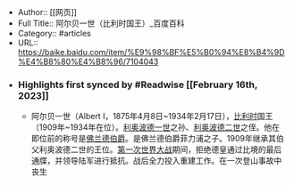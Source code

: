 - Author:: [[网页]]
- Full Title:: 阿尔贝一世（比利时国王）_百度百科
- Category:: #articles
- URL:: https://baike.baidu.com/item/%E9%98%BF%E5%B0%94%E8%B4%9D%E4%B8%80%E4%B8%96/7104043
- ### Highlights first synced by #Readwise [[February 16th, 2023]]
    - 阿尔贝一世（Albert I，1875年4月8日~1934年2月17日），[比利时](/item/%E6%AF%94%E5%88%A9%E6%97%B6/421128?fromModule=lemma_inlink)国王（1909年~1934年在位）。[利奥波德一世](/item/%E5%88%A9%E5%A5%A5%E6%B3%A2%E5%BE%B7%E4%B8%80%E4%B8%96/2922853?fromModule=lemma_inlink)之孙、[利奥波德二世](/item/%E5%88%A9%E5%A5%A5%E6%B3%A2%E5%BE%B7%E4%BA%8C%E4%B8%96/2922883?fromModule=lemma_inlink)之侄。他在即位前的称号是[佛兰德伯爵](/item/%E4%BD%9B%E5%85%B0%E5%BE%B7%E4%BC%AF%E7%88%B5/295176?fromModule=lemma_inlink)。是佛兰德伯爵菲力浦之子。1909年继承其伯父利奥波德二世的王位。[第一次世界大战](/item/%E7%AC%AC%E4%B8%80%E6%AC%A1%E4%B8%96%E7%95%8C%E5%A4%A7%E6%88%98/68516?fromModule=lemma_inlink)期间，拒绝德皇通过比境的最后通牒，并领导陆军进行抵抗。战后全力投入重建工作。在一次登山事故中丧生
